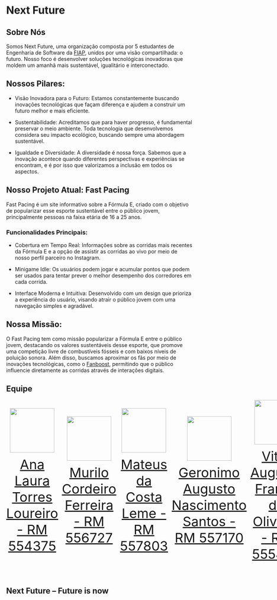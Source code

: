 # Next Future
## Sobre Nós
Somos Next Future, uma organização composta por 5 estudantes de Engenharia de Software da [FIAP](https://www.fiap.com.br), unidos por uma visão compartilhada: o futuro. Nosso foco é desenvolver soluções tecnológicas inovadoras que moldem um amanhã mais sustentável, igualitário e interconectado.

## Nossos Pilares:
- Visão Inovadora para o Futuro: Estamos constantemente buscando inovações tecnológicas que façam diferença e ajudem a construir um futuro melhor e mais eficiente.

- Sustentabilidade: Acreditamos que para haver progresso, é fundamental preservar o meio ambiente. Toda tecnologia que desenvolvemos considera seu impacto ecológico, buscando sempre uma abordagem sustentável.

- Igualdade e Diversidade: A diversidade é nossa força. Sabemos que a inovação acontece quando diferentes perspectivas e experiências se encontram, e é por isso que valorizamos a inclusão em todos os aspectos.

## Nosso Projeto Atual: Fast Pacing
Fast Pacing é um site informativo sobre a Fórmula E, criado com o objetivo de popularizar esse esporte sustentável entre o público jovem, principalmente pessoas na faixa etária de 16 a 25 anos.

### Funcionalidades Principais:
- Cobertura em Tempo Real: Informações sobre as corridas mais recentes da Fórmula E e a opção de assistir as corridas ao vivo por meio de nosso perfil parceiro no Instagram.

- Minigame Idle: Os usuários podem jogar e acumular pontos que podem ser usados para tentar prever o melhor desempenho dos corredores em cada corrida.

- Interface Moderna e Intuitiva: Desenvolvido com um design que prioriza a experiência do usuário, visando atrair o público jovem com uma navegação simples e agradável.

## Nossa Missão:
O Fast Pacing tem como missão popularizar a Fórmula E entre o público jovem, destacando os valores sustentáveis desse esporte, que promove uma competição livre de combustíveis fósseis e com baixos níveis de poluição sonora. Além disso, buscamos aproximar os fãs por meio de inovações tecnológicas, como o [Fanboost](https://www.fiaformulae.com/pt-br/championship/fanboost), permitindo que o público influencie diretamente as corridas através de interações digitais.

## Equipe
<div style="display: flex; justify-content: space-between; align-items: center;">
<a href="https://github.com/AnaTorresLoureiro" target="_blank" style="text-align: center; margin-right: 10px;">
<img loading="lazy" src="https://avatars.githubusercontent.com/AnaTorresLoureiro" width=120>
<p style="font-size:min(2vh, 36px); margin-top: 10px;">Ana Laura Torres Loureiro - RM 554375</p>
</a>
<a href="https://github.com/MuriloCngp" target="_blank" style="text-align: center; margin-right: 10px;">
<img loading="lazy" src="https://avatars.githubusercontent.com/MuriloCngp" width=120>
<p style="font-size:min(2vh, 36px); margin-top: 10px;">Murilo Cordeiro Ferreira - RM 556727</p>
</a>
<a href="https://github.com/MateusLem" target="_blank" style="text-align: center; margin-right: 10px;">
<img loading="lazy" src="https://avatars.githubusercontent.com/MateusLem" width=120>
<p style="font-size:min(2vh, 36px); margin-top: 10px;">Mateus da Costa Leme - RM 557803</p>
</a>
<a href="https://github.com/Geronimo-augusto" target="_blank" style="text-align: center; margin-right: 10px;">
<img loading="lazy" src="https://avatars.githubusercontent.com/Geronimo-augusto" width=120>
<p style="font-size:min(2vh, 36px); margin-top: 10px;">	Geronimo Augusto Nascimento Santos - RM 557170</p>
</a>
<a href="https://github.com/Vitorr-AF" target="_blank" style="text-align: center; margin-right: 10px;">
<img loading="lazy" src="https://avatars.githubusercontent.com/Vitorr-AF" width=120>
<p style="font-size:min(2vh, 36px); margin-top: 10px;">Vitor Augusto França de Oliveira - RM 555469</p>
</a>
</div>


## Next Future – Future is now

